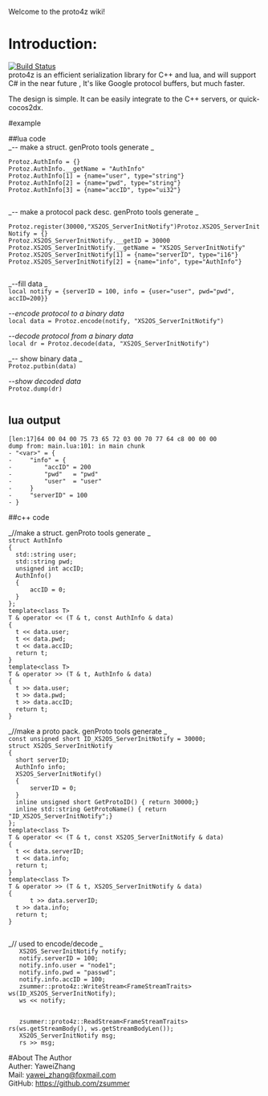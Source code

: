 Welcome to the proto4z wiki!  
# Introduction:    
[![Build Status](https://travis-ci.org/zsummer/proto4z.svg?branch=master)](https://travis-ci.org/zsummer/proto4z)  
proto4z  is an efficient serialization library for C++ and lua, and will support C# in the near future , It's like Google protocol buffers, but much faster.  

The design is simple. It can be easily integrate to the C++ servers, or  quick-cocos2dx.  

#example  
  
##lua code  
_-- make a struct. genProto tools generate _  
  
`Protoz.AuthInfo = {}`  
`Protoz.AuthInfo.__getName = "AuthInfo" `  
`Protoz.AuthInfo[1] = {name="user", type="string"}  `  
`Protoz.AuthInfo[2] = {name="pwd", type="string"}  `  
`Protoz.AuthInfo[3] = {name="accID", type="ui32"} `    
`  `  
  
_-- make a protocol pack desc.  genProto tools generate _  
`  `  
`Protoz.register(30000,"XS2OS_ServerInitNotify")Protoz.XS2OS_ServerInitNotify = {} `  
`Protoz.XS2OS_ServerInitNotify.__getID = 30000 `  
`Protoz.XS2OS_ServerInitNotify.__getName = "XS2OS_ServerInitNotify" `  
`Protoz.XS2OS_ServerInitNotify[1] = {name="serverID", type="i16"}  `  
`Protoz.XS2OS_ServerInitNotify[2] = {name="info", type="AuthInfo"}  `  
`  `  
  
_--fill data _   
`local notify = {serverID = 100, info = {user="user", pwd="pwd", accID=200}}`  
  
_--encode protocol to a binary data_  
`local data = Protoz.encode(notify, "XS2OS_ServerInitNotify")`  
  
_--decode protocol from a binary data_  
`local dr = Protoz.decode(data, "XS2OS_ServerInitNotify")`  
  
_-- show binary data _  
`Protoz.putbin(data)`  
  
_--show decoded data_  
`Protoz.dump(dr)`  
`  `  
## lua output  
`[len:17]64 00 04 00 75 73 65 72 03 00 70 77 64 c8 00 00 00`  
`dump from: main.lua:101: in main chunk`  
`- "<var>" = {`  
`-     "info" = {`  
`-         "accID" = 200`  
`-         "pwd"   = "pwd"`  
`-         "user"  = "user"`  
`-     }`  
`-     "serverID" = 100`  
`- }`  
  
##c++ code  
  
_//make a struct. genProto tools generate _   
`struct AuthInfo  `  
` { `  
` 	std::string user;  `  
` 	std::string pwd;  `  
` 	unsigned int accID; `  
` 	AuthInfo() `  
` 	{ `  
`		accID = 0; `  
` 	} `  
` }; `  
` template<class T> `  
` T & operator << (T & t, const AuthInfo & data) `  
` { `  
` 	t << data.user; `  
` 	t << data.pwd; `  
` 	t << data.accID; `  
` 	return t; `  
` } `  
` template<class T> `  
` T & operator >> (T & t, AuthInfo & data) `  
` { `  
` 	t >> data.user; `  
` 	t >> data.pwd; `  
` 	t >> data.accID; `  
` 	return t; `  
` } `  

  
_//make a proto pack. genProto tools generate _  
`const unsigned short ID_XS2OS_ServerInitNotify = 30000; `  
` struct XS2OS_ServerInitNotify `  
` { `  
` 	short serverID;  `  
` 	AuthInfo info;  `  
` 	XS2OS_ServerInitNotify() `  
` 	{ `  
` 		serverID = 0; `  
` 	} `  
` 	inline unsigned short GetProtoID() { return 30000;} `  
` 	inline std::string GetProtoName() { return "ID_XS2OS_ServerInitNotify";} `  
` }; `  
` template<class T> `  
` T & operator << (T & t, const XS2OS_ServerInitNotify & data) `  
` { `  
` 	t << data.serverID; `  
` 	t << data.info; `  
` 	return t; `  
` } `  
` template<class T> `  
` T & operator >> (T & t, XS2OS_ServerInitNotify & data) `  
` { `  
`       t >> data.serverID; `  
` 	t >> data.info; `  
` 	return t; `  
` } `  
`  `  
  
  
_//  used to encode/decode _  
`	XS2OS_ServerInitNotify notify;`  
`	notify.serverID = 100;`  
`	notify.info.user = "node1";`  
`	notify.info.pwd = "passwd";`  
`	notify.info.accID = 100;`  
`	zsummer::proto4z::WriteStream<FrameStreamTraits> ws(ID_XS2OS_ServerInitNotify);`  
`	ws << notify;`  
`  `  
`  `  
`	zsummer::proto4z::ReadStream<FrameStreamTraits> rs(ws.getStreamBody(), ws.getStreamBodyLen());`  
`	XS2OS_ServerInitNotify msg;`  
`	rs >> msg;`  

#About The Author  
Auther: YaweiZhang  
Mail: yawei_zhang@foxmail.com  
GitHub: https://github.com/zsummer  
